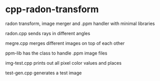 # cpp-radon-transform

radon transform, image merger and .ppm handler with minimal libraries



radon.cpp sends rays in different angles

megre.cpp merges different images on top of each other

ppm-lib has the class to handle .ppm image files

img-test.cpp prints out all pixel color values and places

test-gen.cpp generates a test image
